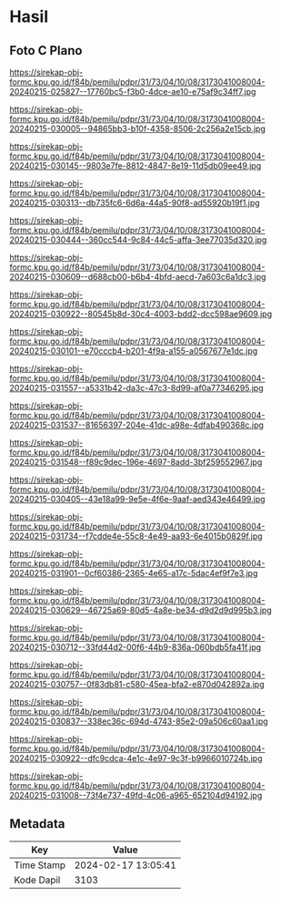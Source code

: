 # Hasil

## Foto C Plano

https://sirekap-obj-formc.kpu.go.id/f84b/pemilu/pdpr/31/73/04/10/08/3173041008004-20240215-025827--17760bc5-f3b0-4dce-ae10-e75af9c34ff7.jpg

https://sirekap-obj-formc.kpu.go.id/f84b/pemilu/pdpr/31/73/04/10/08/3173041008004-20240215-030005--94865bb3-b10f-4358-8506-2c256a2e15cb.jpg

https://sirekap-obj-formc.kpu.go.id/f84b/pemilu/pdpr/31/73/04/10/08/3173041008004-20240215-030145--9803e7fe-8812-4847-8e19-11d5db09ee49.jpg

https://sirekap-obj-formc.kpu.go.id/f84b/pemilu/pdpr/31/73/04/10/08/3173041008004-20240215-030313--db735fc6-6d6a-44a5-90f8-ad55920b19f1.jpg

https://sirekap-obj-formc.kpu.go.id/f84b/pemilu/pdpr/31/73/04/10/08/3173041008004-20240215-030444--360cc544-9c84-44c5-affa-3ee77035d320.jpg

https://sirekap-obj-formc.kpu.go.id/f84b/pemilu/pdpr/31/73/04/10/08/3173041008004-20240215-030609--d688cb00-b6b4-4bfd-aecd-7a603c6a1dc3.jpg

https://sirekap-obj-formc.kpu.go.id/f84b/pemilu/pdpr/31/73/04/10/08/3173041008004-20240215-030922--80545b8d-30c4-4003-bdd2-dcc598ae9609.jpg

https://sirekap-obj-formc.kpu.go.id/f84b/pemilu/pdpr/31/73/04/10/08/3173041008004-20240215-030101--e70cccb4-b201-4f9a-a155-a0567677e1dc.jpg

https://sirekap-obj-formc.kpu.go.id/f84b/pemilu/pdpr/31/73/04/10/08/3173041008004-20240215-031557--a5331b42-da3c-47c3-8d99-af0a77346295.jpg

https://sirekap-obj-formc.kpu.go.id/f84b/pemilu/pdpr/31/73/04/10/08/3173041008004-20240215-031537--81656397-204e-41dc-a98e-4dfab490368c.jpg

https://sirekap-obj-formc.kpu.go.id/f84b/pemilu/pdpr/31/73/04/10/08/3173041008004-20240215-031548--f89c9dec-196e-4697-8add-3bf259552967.jpg

https://sirekap-obj-formc.kpu.go.id/f84b/pemilu/pdpr/31/73/04/10/08/3173041008004-20240215-030405--43e18a99-9e5e-4f6e-9aaf-aed343e46499.jpg

https://sirekap-obj-formc.kpu.go.id/f84b/pemilu/pdpr/31/73/04/10/08/3173041008004-20240215-031734--f7cdde4e-55c8-4e49-aa93-6e4015b0829f.jpg

https://sirekap-obj-formc.kpu.go.id/f84b/pemilu/pdpr/31/73/04/10/08/3173041008004-20240215-031901--0cf60386-2365-4e65-a17c-5dac4ef9f7e3.jpg

https://sirekap-obj-formc.kpu.go.id/f84b/pemilu/pdpr/31/73/04/10/08/3173041008004-20240215-030629--46725a69-80d5-4a8e-be34-d9d2d9d995b3.jpg

https://sirekap-obj-formc.kpu.go.id/f84b/pemilu/pdpr/31/73/04/10/08/3173041008004-20240215-030712--33fd44d2-00f6-44b9-836a-060bdb5fa41f.jpg

https://sirekap-obj-formc.kpu.go.id/f84b/pemilu/pdpr/31/73/04/10/08/3173041008004-20240215-030757--0f83db81-c580-45ea-bfa2-e870d042892a.jpg

https://sirekap-obj-formc.kpu.go.id/f84b/pemilu/pdpr/31/73/04/10/08/3173041008004-20240215-030837--338ec36c-694d-4743-85e2-09a506c60aa1.jpg

https://sirekap-obj-formc.kpu.go.id/f84b/pemilu/pdpr/31/73/04/10/08/3173041008004-20240215-030922--dfc9cdca-4e1c-4e97-9c3f-b9966010724b.jpg

https://sirekap-obj-formc.kpu.go.id/f84b/pemilu/pdpr/31/73/04/10/08/3173041008004-20240215-031008--73f4e737-49fd-4c06-a965-652104d94192.jpg


## Metadata

| Key        | Value               |
| ---------- | ------------------- |
| Time Stamp | 2024-02-17 13:05:41 |
| Kode Dapil | 3103                |



